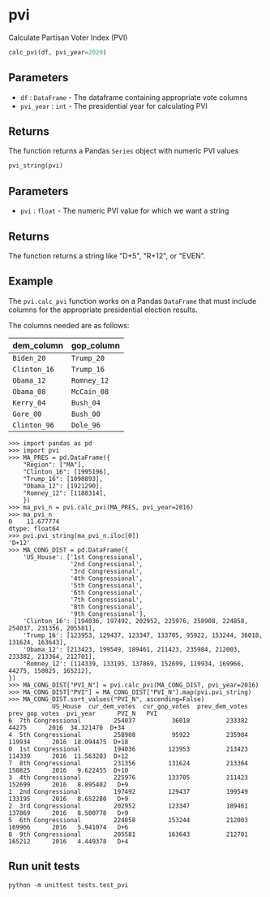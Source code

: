 # pvi

Calculate Partisan Voter Index (PVI)

```python
calc_pvi(df, pvi_year=2020)
```
## Parameters

- `df` : `DataFrame` - The dataframe containing appropriate vote columns
- `pvi_year` : `int` - The presidential year for calculating PVI

## Returns

The function returns a Pandas `Series` object with numeric PVI values

```python
pvi_string(pvi)
```

## Parameters

- `pvi` : `float` - The numeric PVI value for which we want a string

## Returns

The function returns a string like "D+5", "R+12", or "EVEN".

## Example

The `pvi.calc_pvi` function works on a Pandas `DataFrame` that must include
columns for the appropriate presidential election results.

The columns needed are as follows:

| dem_column | gop_column |
|:-----------|:-----------|
| `Biden_20` | `Trump_20` |
| `Clinton_16` | `Trump_16` |
| `Obama_12` | `Romney_12` |
| `Obama_08` | `McCain_08` |
| `Kerry_04` | `Bush_04` |
| `Gore_00` | `Bush_00` |
| `Clinton_96` | `Dole_96` |

```
>>> import pandas as pd
>>> import pvi
>>> MA_PRES = pd.DataFrame({
    "Region": ["MA"],
    "Clinton_16": [1995196],
    "Trump_16": [1090893],
    "Obama_12": [1921290],
    "Romney_12": [1188314],
    })
>>> ma_pvi_n = pvi.calc_pvi(MA_PRES, pvi_year=2016)
>>> ma_pvi_n
0    11.677774
dtype: float64
>>> pvi.pvi_string(ma_pvi_n.iloc[0])
'D+12'
>>> MA_CONG_DIST = pd.DataFrame({
    'US_House': ['1st Congressional',
                 '2nd Congressional',
                 '3rd Congressional',
                 '4th Congressional',
                 '5th Congressional',
                 '6th Congressional',
                 '7th Congressional',
                 '8th Congressional',
                 '9th Congressional'],
    'Clinton_16': [194036, 197492, 202952, 225976, 258908, 224858, 254037, 231356, 205581],
    'Trump_16': [123953, 129437, 123347, 133705, 95922, 153244, 36018, 131624, 163643],
    'Obama_12': [213423, 199549, 189461, 211423, 235984, 212003, 233382, 213364, 212701],
    'Romney_12': [114339, 133195, 137869, 152699, 119934, 169966, 44275, 150825, 165212],
})
>>> MA_CONG_DIST["PVI_N"] = pvi.calc_pvi(MA_CONG_DIST, pvi_year=2016)
>>> MA_CONG_DIST["PVI"] = MA_CONG_DIST["PVI_N"].map(pvi.pvi_string)
>>> MA_CONG_DIST.sort_values("PVI_N", ascending=False)
            US_House  cur_dem_votes  cur_gop_votes  prev_dem_votes  prev_gop_votes  pvi_year      PVI_N   PVI
6  7th Congressional         254037          36018          233382           44275      2016  34.321470  D+34
4  5th Congressional         258908          95922          235984          119934      2016  18.094475  D+18
0  1st Congressional         194036         123953          213423          114339      2016  11.563203  D+12
7  8th Congressional         231356         131624          213364          150825      2016   9.622455  D+10
3  4th Congressional         225976         133705          211423          152699      2016   8.895402   D+9
1  2nd Congressional         197492         129437          199549          133195      2016   8.652280   D+9
2  3rd Congressional         202952         123347          189461          137869      2016   8.500778   D+9
5  6th Congressional         224858         153244          212003          169966      2016   5.941074   D+6
8  9th Congressional         205581         163643          212701          165212      2016   4.449378   D+4
```

## Run unit tests

```
python -m unittest tests.test_pvi
```
